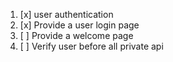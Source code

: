 1. [x] user authentication
2. [x] Provide a user login page
3. [ ] Provide a welcome page
4. [ ] Verify user before all private api
